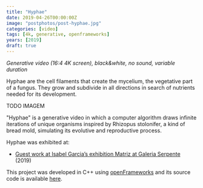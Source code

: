 ```yaml
---
title: "Hyphae"
date: 2019-04-26T00:00:00Z
image: "postphotos/post-hyphae.jpg"
categories: [video]
tags: [4k, generative, openframeworks]
years: [2019]
draft: true
---
```


_Generative video (16:4 4K screen), black&white, no sound, variable duration_

Hyphae are the cell filaments that create the mycelium, the vegetative part of a fungus. They grow and subdivide in all directions in search of nutrients needed for its development.
<!--more-->

TODO IMAGEM

"Hyphae" is a generative video in which a computer algorithm draws infinite iterations of unique organisms inspired by Rhizopus stolonifer, a kind of bread mold, simulating its evolutive and reproductive process.

Hyphae was exhibited at:

* [Guest work at Isabel Garcia’s exhibition Matriz at Galeria Serpente](https://works.nunogodinho.com/matriz-exhibition/) (2019)

This project was developed in C++ using [openFrameworks](https://openframeworks.cc/) and its source code is available [here](https://github.com/nununo/ofHyphaeApp).
